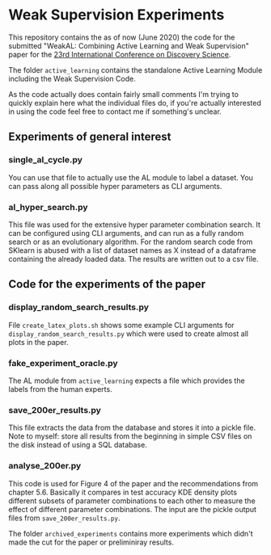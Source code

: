# Weak Supervision Experiments
This repository contains the as of now (June 2020) the code for the submitted "WeakAL: Combining Active Learning and Weak Supervision" paper for the [23rd International Conference on Discovery Science](https://ds2020.csd.auth.gr/).

The folder `active_learning` contains the standalone Active Learning Module including the Weak Supervision Code.

As the code actually does contain fairly small comments I'm trying to quickly explain here what the individual files do, if you're actually interested in using the code feel free to contact me if something's unclear.

## Experiments of general interest
### single_al_cycle.py
You can use that file to actually use the AL module to label a dataset.
You can pass along all possible hyper parameters as CLI arguments.

### al_hyper_search.py
This file was used for the extensive hyper parameter combination search.
It can be configured using CLI arguments, and can run as a fully random search or as an evolutionary algorithm.
For the random search code from SKlearn is abused with a list of dataset names as X instead of a dataframe containing the already loaded data.
The results are written out to a csv file.

## Code for the experiments of the paper
### display_random_search_results.py
File `create_latex_plots.sh` shows some example CLI arguments for `display_random_search_results.py` which were used to create almost all plots in the paper.

### fake_experiment_oracle.py
The AL module from `active_learning` expects a file which provides the labels from the human experts.


### save_200er_results.py
This file extracts the data from the database and stores it into a pickle file.
Note to myself: store all results from the beginning in simple CSV files on the disk instead of using a SQL database.

### analyse_200er.py
This code is used for Figure 4 of the paper and the recommendations from chapter 5.6.
Basically it compares in test accuracy KDE density plots different subsets of parameter combinations to each other to measure the effect of different parameter combinations.
The input are the pickle output files from `save_200er_results.py`.

The folder `archived_experiments` contains more experiments which didn't made the cut for the paper or preliminiray results.
